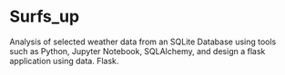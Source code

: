 # Surfs_up
Analysis of selected weather data from an SQLite Database using tools such as Python, Jupyter Notebook, SQLAlchemy, and design a flask application using data. Flask.
